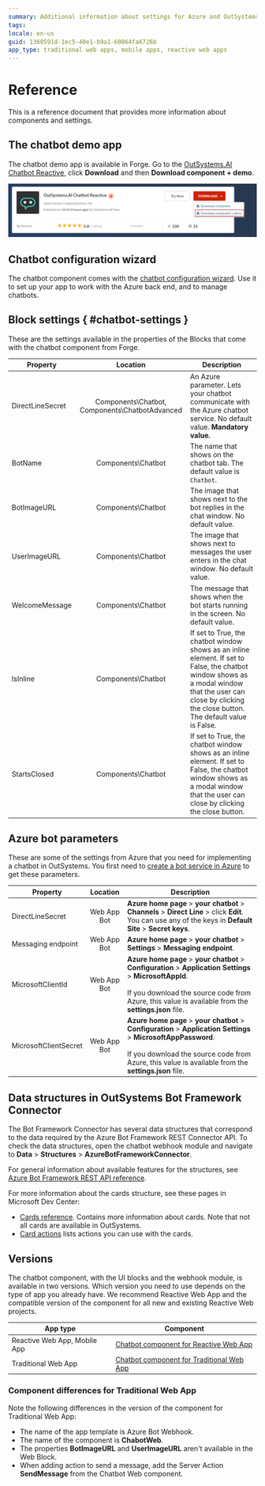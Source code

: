 ```yaml
---
summary: Additional information about settings for Azure and OutSystems.
tags:
locale: en-us
guid: 1368591d-1ec5-40e1-b9a1-60064fa6726b
app_type: traditional web apps, mobile apps, reactive web apps
---
```


# Reference

This is a reference document that provides more information about components and settings.

## The chatbot demo app

The chatbot demo app is available in Forge. Go to the [OutSystems.AI Chatbot Reactive](https://www.outsystems.com/forge/component-overview/7315/outsystems-ai-chatbot-reactive), click **Download** and then **Download component + demo**. 

![Forge page to download the chatbot demo](images/chatbot-demo-download-forge.png?width=650)

## Chatbot configuration wizard

The chatbot component comes with the [chatbot configuration wizard](configuration-wizard.md). Use it to set up your app to work with the Azure back end, and to manage chatbots.

## Block settings { #chatbot-settings }

These are the settings available in the properties of the Blocks that come with the chatbot component from Forge.

| Property   |      Location      |  Description |
|----------|:-------------:|------|
| DirectLineSecret |  Components\Chatbot, Components\ChatbotAdvanced | An Azure parameter. Lets your chatbot communicate with the Azure chatbot service. No default value. **Mandatory value.**|
| BotName |  Components\Chatbot | The name that shows on the chatbot tab. The default value is `Chatbot`. |
| BotImageURL |  Components\Chatbot | The image that shows next to the bot replies in the chat window. No default value. |
| UserImageURL |  Components\Chatbot | The image that shows next to messages the user enters in the chat window. No default value. |
| WelcomeMessage |  Components\Chatbot | The message that shows when the bot starts running in the screen. No default value. |
| IsInline |  Components\Chatbot | If set to True, the chatbot window shows as an inline element. If set to False, the chatbot window shows as a modal window that the user can close by clicking the close button. The default value is False.|
| StartsClosed |  Components\Chatbot | If set to True, the chatbot window shows as an inline element. If set to False, the chatbot window shows as a modal window that the user can close by clicking the close button.|

## Azure bot parameters

These are some of the settings from Azure that you need for implementing a chatbot in OutSystems. You first need to [create a bot service in Azure](guide-azure-services.md#create-bot-service) to get these parameters.

| Property   |      Location      |  Description |
|----------|:-------------:|------|
| DirectLineSecret |  Web App Bot | **Azure home page** > **your chatbot** > **Channels** > **Direct Line** > click **Edit**. You can use any of the keys in **Default Site** > **Secret keys**. |
| Messaging endpoint |  Web App Bot | **Azure home page** > **your chatbot** > **Settings** > **Messaging endpoint**. |
| MicrosoftClientId |  Web App Bot | **Azure home page** > **your chatbot** > **Configuration** > **Application Settings** > **MicrosoftAppId**. <br/><br/> If you download the source code from Azure, this value is available from the **settings.json** file. |
| MicrosoftClientSecret |  Web App Bot | **Azure home page** > **your chatbot** > **Configuration** > **Application Settings** > **MicrosoftAppPassword**. <br/><br/> If you download the source code from Azure, this value is available from the **settings.json** file.|

## Data structures in OutSystems Bot Framework Connector

The Bot Framework Connector has several data structures that correspond to the data required by the Azure Bot Framework REST Connector API. To check the data structures, open the chatbot webhook module and navigate to **Data** > **Structures** > **AzureBotFrameworkConnector**.

For general information about available features for the structures, see [Azure Bot Framework REST API reference](https://docs.microsoft.com/en-us/azure/bot-service/rest-api/bot-framework-rest-connector-api-reference?view=azure-bot-service-4.0).

For more information about the cards structure, see these pages in Microsoft Dev Center:

* [Cards reference](https://docs.microsoft.com/en-us/microsoftteams/platform/task-modules-and-cards/cards/cards-reference). Contains more information about cards. Note that not all cards are available in OutSystems.
* [Card actions](https://docs.microsoft.com/en-us/microsoftteams/platform/task-modules-and-cards/cards/cards-actions) lists actions you can use with the cards.

## Versions

The chatbot component, with the UI blocks and the webhook module, is available in two versions. Which version you need to use depends on the type of app you already have. We recommend Reactive Web App and the compatible version of the component for all new and existing Reactive Web projects. 

| App type | Component |
| --- | --- |
| Reactive Web App, Mobile App | [Chatbot component for Reactive Web App](https://www.outsystems.com/forge/component-overview/7315/outsystems-ai-chatbot-reactive) |   
| Traditional Web App | [Chatbot component for Traditional Web App](https://www.outsystems.com/forge/component-overview/5886/) |   

### Component differences for Traditional Web App

Note the following differences in the version of the component for Traditional Web App:

* The name of the app template is Azure Bot Webhook.
* The name of the component is **ChabotWeb**.
* The properties **BotImageURL** and **UserImageURL** aren't available in the Web Block.
* When adding action to send a message, add the Server Action **SendMessage** from the Chatbot Web component.
